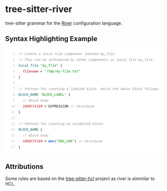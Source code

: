 # tree-sitter-river

tree-sitter grammar for the [River](https://grafana.com/docs/agent/latest/flow/config-language/) configuration language.

## Syntax Highlighting Example

![Syntax Highlighting Example](./example.png)

## Attributions

Some rules are based on the [tree-sitter-hcl](https://github.com/MichaHoffmann/tree-sitter-hcl) project as river is simmilar to HCL.
